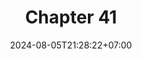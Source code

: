 ---
weight: 5400
title: "Chapter 41"
description: "Foreign Function Interface"
icon: "article"
date: "2024-08-05T21:28:22+07:00"
lastmod: "2024-08-05T21:28:22+07:00"
draft: false
toc: true
---